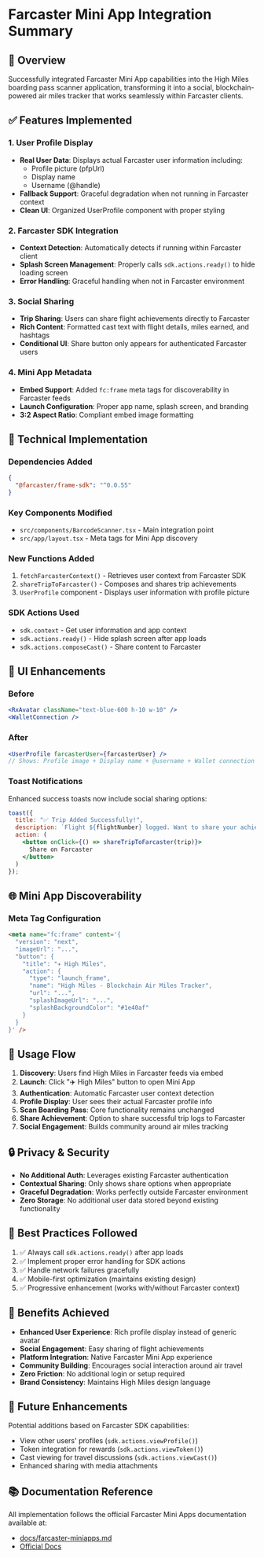 # Farcaster Mini App Integration Summary

## 🎯 Overview
Successfully integrated Farcaster Mini App capabilities into the High Miles boarding pass scanner application, transforming it into a social, blockchain-powered air miles tracker that works seamlessly within Farcaster clients.

## ✅ Features Implemented

### 1. **User Profile Display**
- **Real User Data**: Displays actual Farcaster user information including:
  - Profile picture (pfpUrl)
  - Display name
  - Username (@handle)
- **Fallback Support**: Graceful degradation when not running in Farcaster context
- **Clean UI**: Organized UserProfile component with proper styling

### 2. **Farcaster SDK Integration**
- **Context Detection**: Automatically detects if running within Farcaster client
- **Splash Screen Management**: Properly calls `sdk.actions.ready()` to hide loading screen
- **Error Handling**: Graceful handling when not in Farcaster environment

### 3. **Social Sharing**
- **Trip Sharing**: Users can share flight achievements directly to Farcaster
- **Rich Content**: Formatted cast text with flight details, miles earned, and hashtags
- **Conditional UI**: Share button only appears for authenticated Farcaster users

### 4. **Mini App Metadata**
- **Embed Support**: Added `fc:frame` meta tags for discoverability in Farcaster feeds
- **Launch Configuration**: Proper app name, splash screen, and branding
- **3:2 Aspect Ratio**: Compliant embed image formatting

## 🔧 Technical Implementation

### Dependencies Added
```json
{
  "@farcaster/frame-sdk": "^0.0.55"
}
```

### Key Components Modified
- `src/components/BarcodeScanner.tsx` - Main integration point
- `src/app/layout.tsx` - Meta tags for Mini App discovery

### New Functions Added
1. `fetchFarcasterContext()` - Retrieves user context from Farcaster SDK
2. `shareTripToFarcaster()` - Composes and shares trip achievements
3. `UserProfile` component - Displays user information with profile picture

### SDK Actions Used
- `sdk.context` - Get user information and app context
- `sdk.actions.ready()` - Hide splash screen after app loads
- `sdk.actions.composeCast()` - Share content to Farcaster

## 🎨 UI Enhancements

### Before
```jsx
<RxAvatar className="text-blue-600 h-10 w-10" />
<WalletConnection />
```

### After
```jsx
<UserProfile farcasterUser={farcasterUser} />
// Shows: Profile image + Display name + @username + Wallet connection
```

### Toast Notifications
Enhanced success toasts now include social sharing options:
```jsx
toast({
  title: "✅ Trip Added Successfully!",
  description: `Flight ${flightNumber} logged. Want to share your achievement?`,
  action: (
    <button onClick={() => shareTripToFarcaster(trip)}>
      Share on Farcaster
    </button>
  )
});
```

## 🌐 Mini App Discoverability

### Meta Tag Configuration
```html
<meta name="fc:frame" content='{
  "version": "next",
  "imageUrl": "...",
  "button": {
    "title": "✈️ High Miles",
    "action": {
      "type": "launch_frame",
      "name": "High Miles - Blockchain Air Miles Tracker",
      "url": "...",
      "splashImageUrl": "...",
      "splashBackgroundColor": "#1e40af"
    }
  }
}' />
```

## 🚀 Usage Flow

1. **Discovery**: Users find High Miles in Farcaster feeds via embed
2. **Launch**: Click "✈️ High Miles" button to open Mini App
3. **Authentication**: Automatic Farcaster user context detection
4. **Profile Display**: User sees their actual Farcaster profile info
5. **Scan Boarding Pass**: Core functionality remains unchanged
6. **Share Achievement**: Option to share successful trip logs to Farcaster
7. **Social Engagement**: Builds community around air miles tracking

## 🔒 Privacy & Security

- **No Additional Auth**: Leverages existing Farcaster authentication
- **Contextual Sharing**: Only shows share options when appropriate
- **Graceful Degradation**: Works perfectly outside Farcaster environment
- **Zero Storage**: No additional user data stored beyond existing functionality

## 📱 Best Practices Followed

1. ✅ Always call `sdk.actions.ready()` after app loads
2. ✅ Implement proper error handling for SDK actions
3. ✅ Handle network failures gracefully
4. ✅ Mobile-first optimization (maintains existing design)
5. ✅ Progressive enhancement (works with/without Farcaster context)

## 🎯 Benefits Achieved

- **Enhanced User Experience**: Rich profile display instead of generic avatar
- **Social Engagement**: Easy sharing of flight achievements
- **Platform Integration**: Native Farcaster Mini App experience
- **Community Building**: Encourages social interaction around air travel
- **Zero Friction**: No additional login or setup required
- **Brand Consistency**: Maintains High Miles design language

## 🔄 Future Enhancements

Potential additions based on Farcaster SDK capabilities:
- View other users' profiles (`sdk.actions.viewProfile()`)
- Token integration for rewards (`sdk.actions.viewToken()`)
- Cast viewing for travel discussions (`sdk.actions.viewCast()`)
- Enhanced sharing with media attachments

## 📚 Documentation Reference

All implementation follows the official Farcaster Mini Apps documentation available at:
- [docs/farcaster-miniapps.md](./farcaster-miniapps.md)
- [Official Docs](https://miniapps.farcaster.xyz/) 